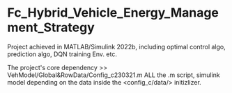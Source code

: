 # Fc_Hybrid_Vehicle_Energy_Management_Strategy
Project achieved in MATLAB/Simulink 2022b, including optimal control algo, prediction algo, DQN training Env. etc.

The project's core dependency >> VehModel/Global&RowData/Config_c230321.m
ALL the .m script, simulink model depending on the data inside the <config_c/data/> initizlizer.
